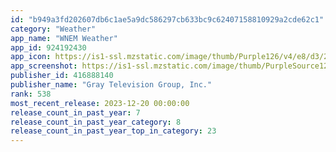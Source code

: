 ```yaml
---
id: "b949a3fd202607db6c1ae5a9dc586297cb633bc9c62407158810929a2cde62c1"
category: "Weather"
app_name: "WNEM Weather"
app_id: 924192430
app_icon: https://is1-ssl.mzstatic.com/image/thumb/Purple126/v4/e8/d3/2d/e8d32d6e-ad64-d161-4557-5fa0ff59dafc/AppIcon-1x_U007emarketing-0-4-0-85-220.jpeg/1024x1024bb.png
app_screenshot: https://is1-ssl.mzstatic.com/image/thumb/PurpleSource122/v4/c0/a2/59/c0a2594c-48c3-a0dc-1687-d4feeab0a154/e887b97e-958d-43cb-87b7-4a942ddd609d_Simulator_Screen_Shot_-_iPhone_11_Pro_Max_-_2022-11-30_at_08.41.02.png/1242x2688bb.png
publisher_id: 416888140
publisher_name: "Gray Television Group, Inc."
rank: 538
most_recent_release: 2023-12-20 00:00:00
release_count_in_past_year: 7
release_count_in_past_year_category: 8
release_count_in_past_year_top_in_category: 23
---
```

